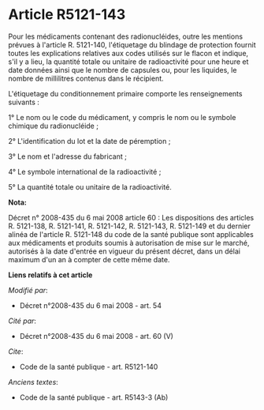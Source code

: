 # Article R5121-143

Pour les médicaments contenant des radionucléides, outre les mentions prévues à l'article R. 5121-140, l'étiquetage du
blindage de protection fournit toutes les explications relatives aux codes utilisés sur le flacon et indique, s'il y a lieu,
la quantité totale ou unitaire de radioactivité pour une heure et date données ainsi que le nombre de capsules ou, pour les
liquides, le nombre de millilitres contenus dans le récipient. 

L'étiquetage du conditionnement primaire comporte les renseignements suivants : 

1° Le nom ou le code du médicament, y compris le nom ou le symbole chimique du radionucléide ; 

2° L'identification du lot et la date de péremption ; 

3° Le nom et l'adresse du fabricant ; 

4° Le symbole international de la radioactivité ; 

5° La quantité totale ou unitaire de la radioactivité.

**Nota:**

Décret n° 2008-435 du 6 mai 2008 article 60 : Les dispositions des articles R. 5121-138, R. 5121-141, R. 5121-142, R.
5121-143, R. 5121-149 et du dernier alinéa de l'article R. 5121-148 du code de la santé publique sont applicables aux
médicaments et produits soumis à autorisation de mise sur le marché, autorisés à la date d'entrée en vigueur du présent
décret, dans un délai maximum d'un an à compter de cette même date.

**Liens relatifs à cet article**

_Modifié par_:

  - Décret n°2008-435 du 6 mai 2008 - art. 54

_Cité par_:

  - Décret n°2008-435 du 6 mai 2008 - art. 60 (V)

_Cite_:

  - Code de la santé publique - art. R5121-140

_Anciens textes_:

  - Code de la santé publique - art. R5143-3 (Ab)
